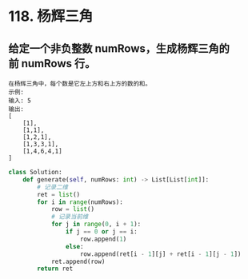 # 118. 杨辉三角
## 给定一个非负整数 numRows，生成杨辉三角的前 numRows 行。

    在杨辉三角中，每个数是它左上方和右上方的数的和。
    示例:
    输入: 5
    输出:
    [
        [1],
        [1,1],
        [1,2,1],
        [1,3,3,1],
        [1,4,6,4,1]
    ]
```python
class Solution:
    def generate(self, numRows: int) -> List[List[int]]:
        # 记录二维
        ret = list()
        for i in range(numRows):
            row = list()
            # 记录当前维
            for j in range(0, i + 1):
                if j == 0 or j == i:
                    row.append(1)
                else:
                    row.append(ret[i - 1][j] + ret[i - 1][j - 1])
            ret.append(row)
        return ret
```